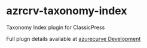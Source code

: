 # azrcrv-taxonomy-index
Taxonomy Index plugin for ClassicPress

Full plugn details available at [azurecurve Development](https://development.azurecurve.co.uk/classicpress-plugins/taxonomy-index/)
